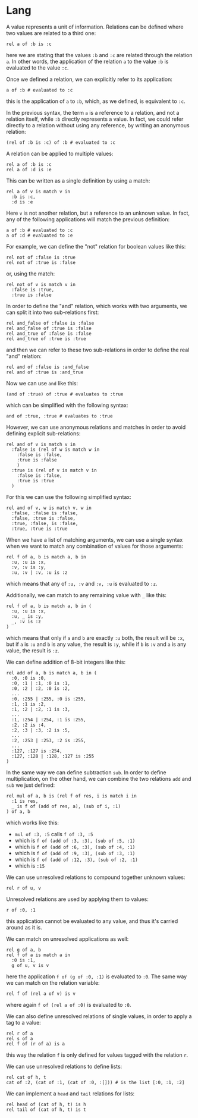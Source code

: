 # Lang

A value represents a unit of information. Relations can be defined where two values are related to a third one:

```sloth
rel a of :b is :c
```

here we are stating that the values `:b` and `:c` are related through the relation `a`. In other words, the application of the relation `a` to the value `:b` is evaluated to the value `:c`.

Once we defined a relation, we can explicitly refer to its application:

```sloth
a of :b # evaluated to :c
```

this is the application of `a` to `:b`, which, as we defined, is equivalent to `:c`.

In the previous syntax, the term `a` is a reference to a relation, and not a relation itself, while `:b` directly represents a value. In fact, we could refer directly to a relation without using any reference, by writing an anonymous relation:

```sloth
(rel of :b is :c) of :b # evaluated to :c
```

A relation can be applied to multiple values:

```sloth
rel a of :b is :c
rel a of :d is :e
```

This can be written as a single definition by using a match:

```sloth
rel a of v is match v in
  :b is :c,
  :d is :e
```

Here `v` is not another relation, but a reference to an unknown value. In fact, any of the following applications will match the previous definition:

```sloth
a of :b # evaluated to :c
a of :d # evaluated to :e
```

For example, we can define the "not" relation for boolean values like this:

```sloth
rel not of :false is :true
rel not of :true is :false
```

or, using the match:

```sloth
rel not of v is match v in
  :false is :true,
  :true is :false
```

In order to define the "and" relation, which works with two arguments, we can split it into two sub-relations first:

```sloth
rel and_false of :false is :false
rel and_false of :true is :false
rel and_true of :false is :false
rel and_true of :true is :true
```

and then we can refer to these two sub-relations in order to define the real "and" relation:

```sloth
rel and of :false is :and_false
rel and of :true is :and_true
```

Now we can use `and` like this:

```sloth
(and of :true) of :true # evaluates to :true
```

which can be simplified with the following syntax:

```sloth
and of :true, :true # evaluates to :true
```

However, we can use anonymous relations and matches in order to avoid defining explicit sub-relations:

```sloth
rel and of v is match v in
  :false is (rel of w is match w in
    :false is :false,
    :true is :false
    )
  :true is (rel of v is match v in
    :false is :false,
    :true is :true
  )
```

For this we can use the following simplified syntax:

```sloth
rel and of v, w is match v, w in
  :false, :false is :false,
  :false, :true is :false,
  :true, :false, is :false,
  :true, :true is :true
```

When we have a list of matching arguments, we can use a single syntax when we want to match any combination of values for those arguments:

```sloth
rel f of a, b is match a, b in
  :u, :u is :x,
  :v, :v is :y,
  :u, :v | :v, :u is :z
```

which means that any of `:u, :v` and `:v, :u` is evaluated to `:z`.

Additionally, we can match to any remaining value with `_` like this:

```sloth
rel f of a, b is match a, b in (
  :u, :u is :x,
  :u, _ is :y,
  _, :v is :z
)
```

which means that only if `a` and `b` are exactly `:u` both, the result will be `:x`, but if `a` is `:u` and `b` is any value, the result is `:y`, while if `b` is `:v` and `a` is any value, the result is `:z`.

We can define addition of 8-bit integers like this:

```sloth
rel add of a, b is match a, b in (
  :0, :0 is :0,
  :0, :1 | :1, :0 is :1,
  :0, :2 | :2, :0 is :2,
  ...
  :0, :255 | :255, :0 is :255,
  :1, :1 is :2,
  :1, :2 | :2, :1 is :3,
  ...
  :1, :254 | :254, :1 is :255,
  :2, :2 is :4,
  :2, :3 | :3, :2 is :5,
  ...
  :2, :253 | :253, :2 is :255,
  ...
  :127, :127 is :254,
  :127, :128 | :128, :127 is :255
)
```

In the same way we can define subtraction `sub`. In order to define multiplication, on the other hand, we can combine the two relations `add` and `sub` we just defined:

```sloth
rel mul of a, b is (rel f of res, i is match i in
  :1 is res,
  _ is f of (add of res, a), (sub of i, :1)
) of a, b
```

which works like this:

- `mul of :3, :5` calls `f of :3, :5`
- which is `f of (add of :3, :3), (sub of :5, :1)`
- which is `f of (add of :6, :3), (sub of :4, :1)`
- which is `f of (add of :9, :3), (sub of :3, :1)`
- which is `f of (add of :12, :3), (sub of :2, :1)`
- which is `:15`

We can use unresolved relations to compound together unknown values:

```sloth
rel r of u, v
```

Unresolved relations are used by applying them to values:

```sloth
r of :0, :1
```

this application cannot be evaluated to any value, and thus it's carried around as it is.

We can match on unresolved applications as well:

```sloth
rel g of a, b
rel f of a is match a in
  :0 is :1,
  g of u, v is v
```

here the application `f of (g of :0, :1)` is evaluated to `:0`. The same way we can match on the relation variable:

```sloth
rel f of (rel a of v) is v
```

where again `f of (rel a of :0)` is evaluated to `:0`.

We can also define unresolved relations of single values, in order to apply a tag to a value:

```sloth
rel r of a
rel s of a
rel f of (r of a) is a
```

this way the relation `f` is only defined for values tagged with the relation `r`.

We can use unresolved relations to define lists:

```sloth
rel cat of h, t
cat of :2, (cat of :1, (cat of :0, :[])) # is the list [:0, :1, :2]
```

We can implement a `head` and `tail` relations for lists:

```sloth
rel head of (cat of h, t) is h
rel tail of (cat of h, t) is t
```
